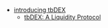 - [introducing tbDEX](https://tbd54566975.ghost.io/introducing-tbdex/)
  - [tbDEX: A Liquidity Protocol](https://tbdex.io/whitepaper.pdf)

